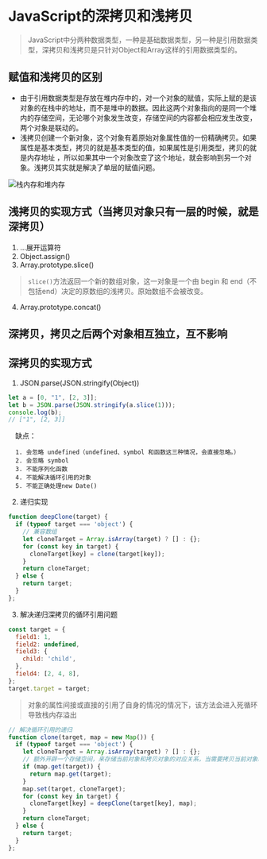 # JavaScript的深拷贝和浅拷贝
> JavaScript中分两种数据类型，一种是基础数据类型，另一种是引用数据类型，深拷贝和浅拷贝是只针对Object和Array这样的引用数据类型的。

## 赋值和浅拷贝的区别
- 由于引用数据类型是存放在堆内存中的，对一个对象的赋值，实际上赋的是该对象的在栈中的地址，而不是堆中的数据。因此这两个对象指向的是同一个堆内的存储空间，无论哪个对象发生改变，存储空间的内容都会相应发生改变，两个对象是联动的。
- 浅拷贝创建一个新对象，这个对象有着原始对象属性值的一份精确拷贝。如果属性是基本类型，拷贝的就是基本类型的值，如果属性是引用类型，拷贝的就是内存地址 ，所以如果其中一个对象改变了这个地址，就会影响到另一个对象。浅拷贝其实就是解决了单层的赋值问题。

![栈内存和堆内存](https://p6-juejin.byteimg.com/tos-cn-i-k3u1fbpfcp/1a96bca2a11d41ebaafa27261932b7c3~tplv-k3u1fbpfcp-zoom-in-crop-mark:3024:0:0:0.awebp?)

## 浅拷贝的实现方式（当拷贝对象只有一层的时候，就是深拷贝）
1. ...展开运算符
2. Object.assign()
3. Array.prototype.slice()

> `slice()`方法返回一个新的数组对象，这一对象是一个由 begin 和 end（不包括end）决定的原数组的浅拷贝。原始数组不会被改变。

4. Array.prototype.concat()

## 深拷贝，拷贝之后两个对象相互独立，互不影响

## 深拷贝的实现方式
1. JSON.parse(JSON.stringify(Object))
```JavaScript
let a = [0, "1", [2, 3]];
let b = JSON.parse(JSON.stringify(a.slice(1)));
console.log(b);
// ["1", [2, 3]]
```
&emsp;缺点：

      1. 会忽略 undefined（undefined、symbol 和函数这三种情况，会直接忽略。）
      2. 会忽略 symbol
      3. 不能序列化函数
      4. 不能解决循环引用的对象
      5. 不能正确处理new Date()

2. 递归实现
```JavaScript
function deepClone(target) {
  if (typeof target === 'object') {
    // 兼容数组
    let cloneTarget = Array.isArray(target) ? [] : {};
    for (const key in target) {
      cloneTarget[key] = clone(target[key]);
    }
    return cloneTarget;
  } else {
    return target;
  }
};

```
3. 解决递归深拷贝的循环引用问题
```JavaScript
const target = {
  field1: 1,
  field2: undefined,
  field3: {
    child: 'child',
  },
  field4: [2, 4, 8],
};
target.target = target;
```
> 对象的属性间接或直接的引用了自身的情况的情况下，该方法会进入死循环导致栈内存溢出

```JavaScript
// 解决循环引用的递归
function clone(target, map = new Map()) {
  if (typeof target === 'object') {
    let cloneTarget = Array.isArray(target) ? [] : {};
    // 额外开辟一个存储空间，来存储当前对象和拷贝对象的对应关系，当需要拷贝当前对象时，先去存储空间中找，有没有拷贝过这个对象，如果有的话直接返回，如果没有的话继续拷贝
    if (map.get(target)) {
      return map.get(target);
    }
    map.set(target, cloneTarget);
    for (const key in target) {
      cloneTarget[key] = deepClone(target[key], map);
    }
    return cloneTarget;
  } else {
    return target;
  }
};
```